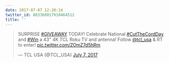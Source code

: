 ```yaml
---
date: 2017-07-07 12:20:14
twitter_id: 883360017910464512
title: ''
---
```


<blockquote class="twitter-tweet"><p lang="en" dir="ltr">SURPRISE <a href="https://twitter.com/hashtag/GIVEAWAY?src=hash&amp;ref_src=twsrc%5Etfw">#GIVEAWAY</a> TODAY! Celebrate National <a href="https://twitter.com/hashtag/CutTheCordDay?src=hash&amp;ref_src=twsrc%5Etfw">#CutTheCordDay</a> and <a href="https://twitter.com/hashtag/Win?src=hash&amp;ref_src=twsrc%5Etfw">#Win</a> a 43&quot; 4K TCL Roku TV and antenna! Follow <a href="https://twitter.com/TCL_USA?ref_src=twsrc%5Etfw">@tcl_usa</a> &amp; RT to enter! <a href="https://t.co/ZOmZ7d5hRm">pic.twitter.com/ZOmZ7d5hRm</a></p>&mdash; TCL USA (@TCL_USA) <a href="https://twitter.com/TCL_USA/status/883356746571436032?ref_src=twsrc%5Etfw">July 7, 2017</a></blockquote>
<script async src="https://platform.twitter.com/widgets.js" charset="utf-8"></script>

